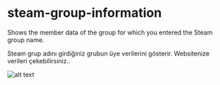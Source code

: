 # steam-group-information
Shows the member data of the group for which you entered the Steam group name.

Steam grup adını girdiğiniz grubun üye verilerini gösterir.  Websitenize verileri çekebilirsiniz..

![alt text](https://i.resmim.net/i/Screenshot_2-62.png)

